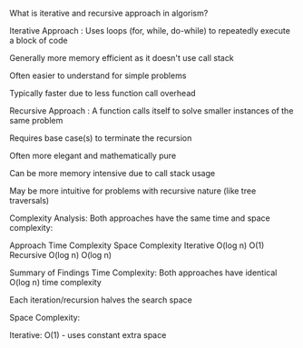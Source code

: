 
What is iterative and recursive approach in algorism?

Iterative Approach :
Uses loops (for, while, do-while) to repeatedly execute a block of code

Generally more memory efficient as it doesn't use call stack

Often easier to understand for simple problems

Typically faster due to less function call overhead

Recursive Approach :
A function calls itself to solve smaller instances of the same problem

Requires base case(s) to terminate the recursion

Often more elegant and mathematically pure

Can be more memory intensive due to call stack usage

May be more intuitive for problems with recursive nature (like tree traversals)

Complexity Analysis:
Both approaches have the same time and space complexity:

Approach  Time Complexity  Space Complexity
Iterative  O(log n)       O(1)
Recursive  O(log n)       O(log n)

Summary of Findings
Time Complexity:
Both approaches have identical O(log n) time complexity

Each iteration/recursion halves the search space

Space Complexity:

Iterative: O(1) - uses constant extra space
